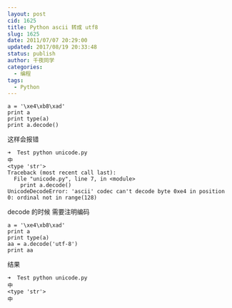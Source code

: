 ```yaml
---
layout: post
cid: 1625
title: Python ascii 转成 utf8
slug: 1625
date: 2011/07/07 20:29:00
updated: 2017/08/19 20:33:48
status: publish
author: 千夜同学
categories: 
  - 编程
tags: 
  - Python
---
```



    a = '\xe4\xb8\xad'
    print a
    print type(a)
    print a.decode()

这样会报错

    ➜  Test python unicode.py
    中
    <type 'str'>
    Traceback (most recent call last):
      File "unicode.py", line 7, in <module>
        print a.decode()
    UnicodeDecodeError: 'ascii' codec can't decode byte 0xe4 in position 0: ordinal not in range(128)

decode 的时候 需要注明编码

    a = '\xe4\xb8\xad'
    print a
    print type(a)
    aa = a.decode('utf-8')
    print aa

结果

    ➜  Test python unicode.py
    中
    <type 'str'>
    中
